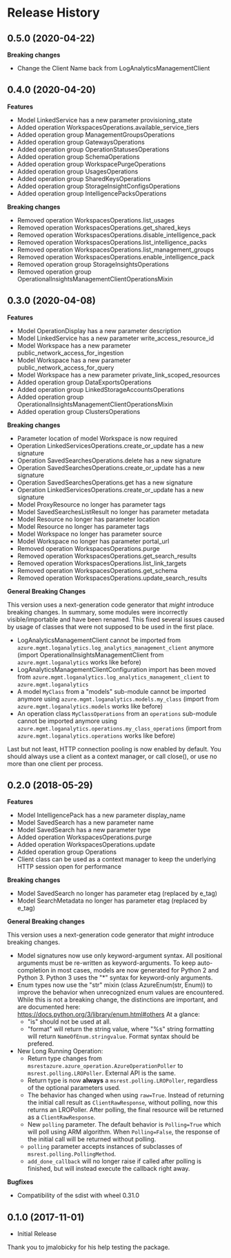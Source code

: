 # Release History

## 0.5.0 (2020-04-22)

**Breaking changes**

  - Change the Client Name back from LogAnalyticsManagementClient

## 0.4.0 (2020-04-20)

**Features**

  - Model LinkedService has a new parameter provisioning_state
  - Added operation WorkspacesOperations.available_service_tiers
  - Added operation group ManagementGroupsOperations
  - Added operation group GatewaysOperations
  - Added operation group OperationStatusesOperations
  - Added operation group SchemaOperations
  - Added operation group WorkspacePurgeOperations
  - Added operation group UsagesOperations
  - Added operation group SharedKeysOperations
  - Added operation group StorageInsightConfigsOperations
  - Added operation group IntelligencePacksOperations

**Breaking changes**

  - Removed operation WorkspacesOperations.list_usages
  - Removed operation WorkspacesOperations.get_shared_keys
  - Removed operation WorkspacesOperations.disable_intelligence_pack
  - Removed operation WorkspacesOperations.list_intelligence_packs
  - Removed operation WorkspacesOperations.list_management_groups
  - Removed operation WorkspacesOperations.enable_intelligence_pack
  - Removed operation group StorageInsightsOperations
  - Removed operation group OperationalInsightsManagementClientOperationsMixin

## 0.3.0 (2020-04-08)

**Features**

  - Model OperationDisplay has a new parameter description
  - Model LinkedService has a new parameter write_access_resource_id
  - Model Workspace has a new parameter public_network_access_for_ingestion
  - Model Workspace has a new parameter public_network_access_for_query
  - Model Workspace has a new parameter private_link_scoped_resources
  - Added operation group DataExportsOperations
  - Added operation group LinkedStorageAccountsOperations
  - Added operation group OperationalInsightsManagementClientOperationsMixin
  - Added operation group ClustersOperations

**Breaking changes**

  - Parameter location of model Workspace is now required
  - Operation LinkedServicesOperations.create_or_update has a new signature
  - Operation SavedSearchesOperations.delete has a new signature
  - Operation SavedSearchesOperations.create_or_update has a new signature
  - Operation SavedSearchesOperations.get has a new signature
  - Operation LinkedServicesOperations.create_or_update has a new signature
  - Model ProxyResource no longer has parameter tags
  - Model SavedSearchesListResult no longer has parameter metadata
  - Model Resource no longer has parameter location
  - Model Resource no longer has parameter tags
  - Model Workspace no longer has parameter source
  - Model Workspace no longer has parameter portal_url
  - Removed operation WorkspacesOperations.purge
  - Removed operation WorkspacesOperations.get_search_results
  - Removed operation WorkspacesOperations.list_link_targets
  - Removed operation WorkspacesOperations.get_schema
  - Removed operation WorkspacesOperations.update_search_results

**General Breaking Changes**

This version uses a next-generation code generator that *might*
introduce breaking changes. In summary, some modules were incorrectly
visible/importable and have been renamed. This fixed several issues
caused by usage of classes that were not supposed to be used in the
first place.

  - LogAnalyticsManagementClient cannot be imported from
    `azure.mgmt.loganalytics.log_analytics_management_client` anymore 
    (import OperationalInsightsManagementClient from 
    `azure.mgmt.loganalytics` works like before)
  - LogAnalyticsManagementClientConfiguration import has been moved from
    `azure.mgmt.loganalytics.log_analytics_management_client` to `azure.mgmt.loganalytics`
  - A model `MyClass` from a "models" sub-module cannot be imported
    anymore using `azure.mgmt.loganalytics.models.my_class` (import from
    `azure.mgmt.loganalytics.models` works like before)
  - An operation class `MyClassOperations` from an `operations`
    sub-module cannot be imported anymore using
    `azure.mgmt.loganalytics.operations.my_class_operations` (import from
    `azure.mgmt.loganalytics.operations` works like before)

Last but not least, HTTP connection pooling is now enabled by default.
You should always use a client as a context manager, or call close(), or
use no more than one client per process.

## 0.2.0 (2018-05-29)

**Features**

  - Model IntelligencePack has a new parameter display_name
  - Model SavedSearch has a new parameter name
  - Model SavedSearch has a new parameter type
  - Added operation WorkspacesOperations.purge
  - Added operation WorkspacesOperations.update
  - Added operation group Operations
  - Client class can be used as a context manager to keep the underlying
    HTTP session open for performance

**Breaking changes**

  - Model SavedSearch no longer has parameter etag (replaced by e_tag)
  - Model SearchMetadata no longer has parameter etag (replaced by
    e_tag)

**General Breaking changes**

This version uses a next-generation code generator that *might*
introduce breaking changes.

  - Model signatures now use only keyword-argument syntax. All
    positional arguments must be re-written as keyword-arguments. To
    keep auto-completion in most cases, models are now generated for
    Python 2 and Python 3. Python 3 uses the "*" syntax for
    keyword-only arguments.
  - Enum types now use the "str" mixin (class AzureEnum(str, Enum)) to
    improve the behavior when unrecognized enum values are encountered.
    While this is not a breaking change, the distinctions are important,
    and are documented here:
    <https://docs.python.org/3/library/enum.html#others> At a glance:
      - "is" should not be used at all.
      - "format" will return the string value, where "%s" string
        formatting will return `NameOfEnum.stringvalue`. Format syntax
        should be prefered.
  - New Long Running Operation:
      - Return type changes from
        `msrestazure.azure_operation.AzureOperationPoller` to
        `msrest.polling.LROPoller`. External API is the same.
      - Return type is now **always** a `msrest.polling.LROPoller`,
        regardless of the optional parameters used.
      - The behavior has changed when using `raw=True`. Instead of
        returning the initial call result as `ClientRawResponse`,
        without polling, now this returns an LROPoller. After polling,
        the final resource will be returned as a `ClientRawResponse`.
      - New `polling` parameter. The default behavior is
        `Polling=True` which will poll using ARM algorithm. When
        `Polling=False`, the response of the initial call will be
        returned without polling.
      - `polling` parameter accepts instances of subclasses of
        `msrest.polling.PollingMethod`.
      - `add_done_callback` will no longer raise if called after
        polling is finished, but will instead execute the callback right
        away.

**Bugfixes**

  - Compatibility of the sdist with wheel 0.31.0

## 0.1.0 (2017-11-01)

  - Initial Release

Thank you to jmalobicky for his help testing the package.
